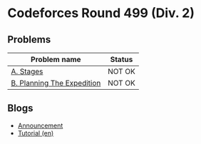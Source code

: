 # Codeforces Round 499 (Div. 2)

## Problems

|Problem name|Status|
|------------|---------|
| [A. Stages](problems/A._Stages.md)|NOT OK|
| [B. Planning The Expedition](problems/B._Planning_The_Expedition.md)|NOT OK|
## Blogs

- [Announcement](blogs/Announcement.md)
- [Tutorial (en)](blogs/Tutorial_(en).md)
